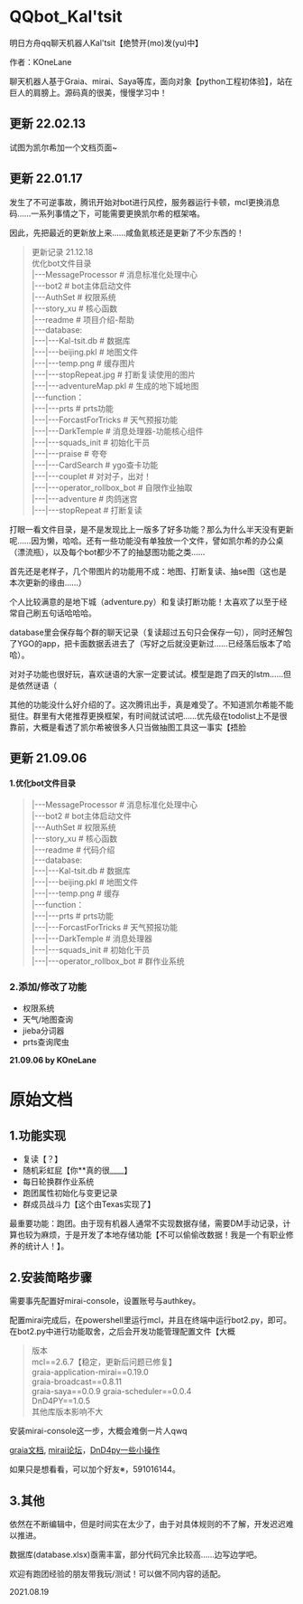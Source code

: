 # QQbot_Kal'tsit
明日方舟qq聊天机器人Kal'tsit【绝赞开(mo)发(yu)中】

作者：KOneLane

聊天机器人基于Graia、mirai、Saya等库，面向对象【python工程初体验】，站在巨人的肩膀上。源码真的很美，慢慢学习中！

## 更新  22.02.13

试图为凯尔希加一个文档页面~

## 更新 22.01.17

发生了不可逆事故，腾讯开始对bot进行风控，服务器运行卡顿，mcl更换消息码……一系列事情之下，可能需要更换凯尔希的框架咯。

因此，先把最近的更新放上来……咸鱼氦核还是更新了不少东西的！

> 更新记录 21.12.18  
> 优化bot文件目录  
> |---MessageProcessor # 消息标准化处理中心  
> |---bot2       # bot主体启动文件  
> |---AuthSet      # 权限系统  
> |---story_xu     # 核心函数  
> |---readme      # 项目介绍-帮助  
> |---database:  
> |---|---Kal-tsit.db    # 数据库  
> |---|---beijing.pkl    # 地图文件  
> |---|---temp.png     # 缓存图片   
> |---|---stopRepeat.jpg  # 打断复读使用的图片  
> |---|---adventureMap.pkl # 生成的地下城地图  
> |---function：  
> |---|---prts         # prts功能  
> |---|---ForcastForTricks   # 天气预报功能  
> |---|---DarkTemple      # 消息处理器-功能核心组件  
> |---|---squads_init      # 初始化干员  
> |---|---praise        # 夸夸   
> |---|---CardSearch      # ygo查卡功能  
> |---|---couplet        # 对对子，出对！  
> |---|---operator_rollbox_bot # 自限作业抽取  
> |---|---adventure       # 肉鸽迷宫  
> |---|---stopRepeat      # 打断复读  

打眼一看文件目录，是不是发现比上一版多了好多功能？那么为什么半天没有更新呢……因为懒，哈哈。还有一些功能没有单独放一个文件，譬如凯尔希的办公桌（漂流瓶），以及每个bot都少不了的抽瑟图功能之类……

首先还是老样子，几个带图片的功能用不成：地图、打断复读、抽se图（这也是本次更新的缘由……）

个人比较满意的是地下城（adventure.py）和复读打断功能！太喜欢了以至于经常自己刷五句话哈哈哈。

database里会保存每个群的聊天记录（复读超过五句只会保存一句），同时还解包了YGO的app，把卡面数据丢进去了（写好之后就没更新过……已经落后版本了哈哈）。

对对子功能也很好玩，喜欢谜语的大家一定要试试。模型是跑了四天的lstm……但是依然谜语（

其他的功能没什么好介绍的了。这次腾讯出手，真是难受了。不知道凯尔希能不能挺住。群里有大佬推荐更换框架，有时间就试试吧……优先级在todolist上不是很靠前，大概是看透了凯尔希被很多人只当做抽图工具这一事实【捂脸






## 更新 21.09.06

#### 1.优化bot文件目录
> |---MessageProcessor # 消息标准化处理中心  
> |---bot2             # bot主体启动文件  
> |---AuthSet          # 权限系统  
> |---story_xu         # 核心函数  
> |---readme           # 代码介绍  
> |---database:   
> |---|---Kal-tsit.db  # 数据库  
> |---|---beijing.pkl  # 地图文件  
> |---|---temp.png     # 缓存  
> |---function：  
> |---|---prts                 # prts功能  
> |---|---ForcastForTricks     # 天气预报功能  
> |---|---DarkTemple           # 消息处理器  
> |---|---squads_init          # 初始化干员  
> |---|---operator_rollbox_bot # 群作业系统  

### 2.添加/修改了功能

- 权限系统  
- 天气/地图查询  
- jieba分词器  
- prts查询爬虫  

**21.09.06 by KOneLane**


# 原始文档
## 1.功能实现

- 复读【？】
- 随机彩虹屁【你\*\*真的很\_\_\_\_】
- 每日轮换群作业系统
- 跑团属性初始化与变更记录
- 群成员战斗力【这个由Texas实现了】

最重要功能：跑团。由于现有机器人通常不实现数据存储，需要DM手动记录，计算也较为麻烦，于是开发了本地存储功能【不可以偷偷改数据！我是一个有职业修养的统计人！】。

## 2.安装简略步骤
需要事先配置好mirai-console，设置账号与authkey。

配置mirai完成后，在powershell里运行mcl，并且在终端中运行bot2.py，即可。在bot2.py中进行功能取舍，之后会开发功能管理配置文件【大概

>版本  
>mcl==2.6.7【稳定，更新后问题已修复】  
>graia-application-mirai==0.19.0  
>graia-broadcast==0.8.11  
>graia-saya==0.0.9
>graia-scheduler==0.0.4  
>DnD4PY==1.0.5  
>其他库版本影响不大

安装mirai-console这一步，大概会难倒一片人qwq

[graia文档](https://graia-document.vercel.app/docs/guides/installation), [mirai论坛](https://mirai.mamoe.net/)，[DnD4py一些小操作](https://github.com/bacook17/DnD4py/)

如果只是想看看，可以加个好友※，591016144。

## 3.其他
依然在不断编辑中，但是时间实在太少了，由于对具体规则的不了解，开发迟迟难以推进。

数据库(database.xlsx)亟需丰富，部分代码冗余比较高……边写边学吧。

欢迎有跑团经验的朋友带我玩/测试！可以做不同内容的适配。

2021.08.19
